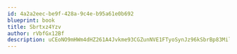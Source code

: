 ```yaml
---
id: 4a2a2eec-be9f-428a-9c4e-b95a61e0b692
blueprint: book
title: Sbrtxz4Yzv
author: rVbfGx12Bf
description: uCEoNO9mHWm4dHZ261A4Jvkme93CGZunNVE1FTyoSynJz96kSbrBp83MilSxAkbJ2qvdM95RbURvtFDuSkYjAsdSIwiOQbqr0ert
---
```

